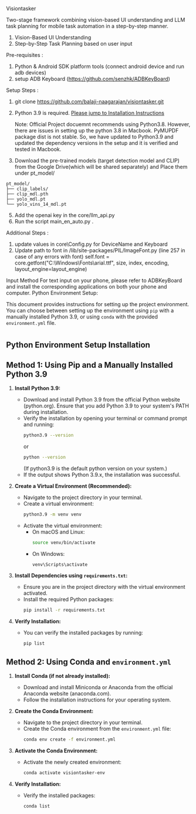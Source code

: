 Visiontasker

Two-stage framework combining vision-based UI understanding and LLM task planning for mobile task automation in a step-by-step manner.
  1. Vision-Based UI Understanding
  2. Step-by-Step Task Planning based on user input

Pre-requisites : 

  1. Python & Android SDK platform tools (connect android device and run adb devices)
  2. setup ADB Keyboard (https://github.com/senzhk/ADBKeyBoard)

Setup Steps :

1. git clone https://github.com/balaji-naagarajan/visiontasker.git
2. Python 3.9 is required. [Please jump to Installation Instructions](#installation-instructions)

   Note: Official Project docuemnt recommends using Python3.8. However, there are issues in setting up the python 3.8 in Macbook. PyMUPDF package dist is  not stable. So, we have updated to Python3.9 and updated the dependency versions in the setup and it is verified and tested in Macbook.

4. Download the pre-trained models (target detection model and CLIP) from the Google Drive(which will be shared separately) and Place them under pt_model/ 

```
pt_model/
├── clip_labels/
├── clip_mdl.pth
├── yolo_mdl.pt
└── yolo_vins_14_mdl.pt
```

5. Add the openai key in the core/llm_api.py
6. Run the script main_en_auto.py .

Additional Steps :

1. update values in core\Config.py for DeviceName and Keyboard
2. Update path to font in <python-env>/lib/site-packages/PIL/ImageFont.py (line 257 in case of any errors with font)
   self.font = core.getfont("C:\\Windows\\Fonts\\arial.ttf", size, index, encoding, layout_engine=layout_engine)


Input Method
For text input on your phone, please refer to ADBKeyBoard and install the corresponding applications on both your phone and computer.
Python Environment Setup:

This document provides instructions for setting up the project environment. You can choose between setting up the environment using `pip` with a manually installed Python 3.9, or using `conda` with the provided `environment.yml` file.


#       
<h2 id="installation-instructions">Python Environment Setup Installation</h2>

## Method 1: Using Pip and a Manually Installed Python 3.9

1.  **Install Python 3.9:**
    -   Download and install Python 3.9 from the official Python website (python.org). Ensure that you add Python 3.9 to your system's PATH during installation.
    -   Verify the installation by opening your terminal or command prompt and running:
        ```bash
        python3.9 --version
        ```
        or
        ```bash
        python --version
        ```
        (If python3.9 is the default python version on your system.)
    -   If the output shows Python 3.9.x, the installation was successful.

2.  **Create a Virtual Environment (Recommended):**
    -   Navigate to the project directory in your terminal.
    -   Create a virtual environment:
        ```bash
        python3.9 -m venv venv
        ```
    -   Activate the virtual environment:
        -   On macOS and Linux:
            ```bash
            source venv/bin/activate
            ```
        -   On Windows:
            ```bash
            venv\Scripts\activate
            ```

3.  **Install Dependencies using `requirements.txt`:**
    -   Ensure you are in the project directory with the virtual environment activated.
    -   Install the required Python packages:
        ```bash
        pip install -r requirements.txt
        ```

4.  **Verify Installation:**
    -   You can verify the installed packages by running:
        ```bash
        pip list
        ```

## Method 2: Using Conda and `environment.yml`

1.  **Install Conda (if not already installed):**
    -   Download and install Miniconda or Anaconda from the official Anaconda website (anaconda.com).
    -   Follow the installation instructions for your operating system.

2.  **Create the Conda Environment:**
    -   Navigate to the project directory in your terminal.
    -   Create the Conda environment from the `environment.yml` file:
        ```bash
        conda env create -f environment.yml
        ```

3.  **Activate the Conda Environment:**
    -   Activate the newly created environment:
        ```bash
        conda activate visiontasker-env
        ```

4.  **Verify Installation:**
    -   Verify the installed packages:
        ```bash
        conda list
        ```

